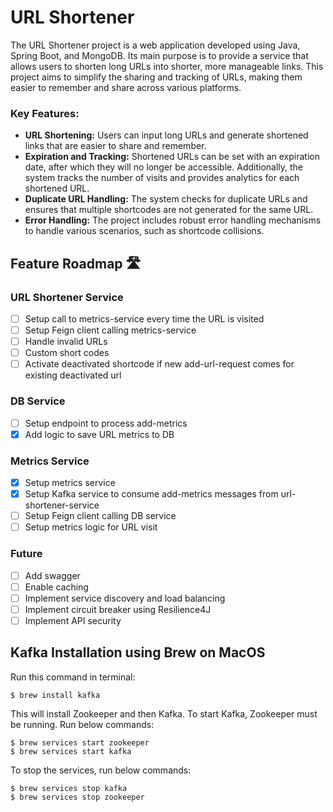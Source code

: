 # URL Shortener
The URL Shortener project is a web application developed using Java, Spring Boot, and MongoDB. 
Its main purpose is to provide a service that allows users to shorten long URLs into shorter, more manageable links. 
This project aims to simplify the sharing and tracking of URLs, making them easier to remember and share across various platforms.
### Key Features:
- **URL Shortening:** Users can input long URLs and generate shortened links that are easier to share and remember.
- **Expiration and Tracking:** Shortened URLs can be set with an expiration date, after which they will no longer be accessible. Additionally, the system tracks the number of visits and provides analytics for each shortened URL.
- **Duplicate URL Handling:** The system checks for duplicate URLs and ensures that multiple shortcodes are not generated for the same URL.
- **Error Handling:** The project includes robust error handling mechanisms to handle various scenarios, such as shortcode collisions.

[//]: # (Key Features:)
[//]: # (URL Shortening: Users can input long URLs and generate shortened links that are easier to share and remember.)
[//]: # (Custom Shortcodes: Users have the option to customize the generated shortcodes for their URLs, making them more personalized and meaningful.)
[//]: # (Expiration and Tracking: Shortened URLs can be set with an expiration date, after which they will no longer be accessible. Additionally, the system tracks the number of visits and provides analytics for each shortened URL.)
[//]: # (Duplicate URL Handling: The system checks for duplicate URLs and ensures that multiple shortcodes are not generated for the same URL.)
[//]: # (Error Handling: The project includes robust error handling mechanisms to handle various scenarios, such as shortcode collisions and invalid URLs.)

## Feature Roadmap 🛣️
### URL Shortener Service
- [ ] Setup call to metrics-service every time the URL is visited
- [ ] Setup Feign client calling metrics-service
- [ ] Handle invalid URLs
- [ ] Custom short codes
- [ ] Activate deactivated shortcode if new add-url-request comes for existing deactivated url
### DB Service
- [ ] Setup endpoint to process add-metrics
- [x] Add logic to save URL metrics to DB
### Metrics Service
- [x] Setup metrics service
- [x] Setup Kafka service to consume add-metrics messages from url-shortener-service
- [ ] Setup Feign client calling DB service
- [ ] Setup metrics logic for URL visit
### Future
- [ ] Add swagger
- [ ] Enable caching
- [ ] Implement service discovery and load balancing
- [ ] Implement circuit breaker using Resilience4J
- [ ] Implement API security

## Kafka Installation using Brew on MacOS
Run this command in terminal:
```shell
$ brew install kafka
```
This will install Zookeeper and then Kafka. To start Kafka, Zookeeper must be running. 
Run below commands:
```shell
$ brew services start zookeeper
$ brew services start kafka
```
To stop the services, run below commands:
```shell
$ brew services stop kafka
$ brew services stop zookeeper
```